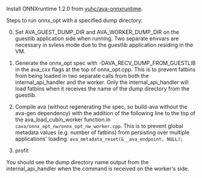 Install ONNXruntime 1.2.0 from [yuhc/ava-onnxruntime](https://github.com/yuhc/ava-onnxruntime).

Steps to run onnx_opt with a specified dump directory:

0. Set AVA_GUEST_DUMP_DIR and AVA_WORKER_DUMP_DIR on the guestlib application side when running. Two separate envvars are necessary in svless mode due to the guestlib application residing in the VM.

1. Generate the onnx_opt spec with -DAVA_RECV_DUMP_FROM_GUESTLIB in the ava_cxx flags at the top of onnx_opt.cpp. This is to prevent fatbins from being loaded in two separate calls from both the internal_api_handler and the worker. Only the internal_api_handler will load fatbins when it receives the name of the dump directory from the guestlib.

2. Compile ava (without regenerating the spec, so build-ava without the ava-gen dependency) with the addition of the following line to the top of the ava_load_cubin_worker function in `cava/onnx_opt_nw/onnx_opt_nw_worker.cpp`. This is to prevent global metadata values (e.g. number of fatbins) from persisting over multiple applications' loading.
    `ava_metadata_reset(&__ava_endpoint, NULL);`

3. profit

You should see the dump directory name output from the internal_api_handler when the command is received on the worker's side.

